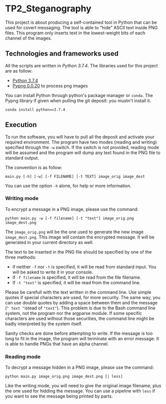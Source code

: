 # TP2_Steganography
This project is about producing a self-contained tool in Python that can be used for covert messaging. The tool is able to “hide” ASCII text inside PNG files. This program only inserts text in the lowest-weight bits of each channel of the images.

## Technologies and frameworks used
All the scripts are written in <i>Python 3.7.4</i>.
The libraries used for this project are as follow:
- [Python 3.7.4](https://www.python.org)
- [Pypng 0.0.20](https://pypi.org/project/pypng/) to process png images

You can install Python through python's package manager or ``conda``. The Pypng library if given when pulling the git deposit: you mustn't install it. 

```
conda install python==3.7.4
```

## Execution
To run the software, you will have to pull all the deposit and activate your required environment. The program have two modes (reading and writing) specified through the ``-w`` switch. If the switch is not provided, reading mode will be assumed and the program will dump any text found in the PNG file to standard output.

The convention is as follow:
```
main.py [-h] [-w] [-f FILENAME] [-t TEXT] image_orig image_dest
```

You can use the option ``-h`` alone, for help or more information. 

### Writing mode
To encrypt a message in a PNG image, please use the command:

```
python main.py -w [-f filename] [-t "text"] image_orig.png image_dest.png
```

The ``image_orig.png`` will be the one used to generate the new image ``ìmage_dest.png``. This image will contain the encrypted message. It will be generated in your current directory as well. 

The text to be inserted in the PNG file should be specified by one of the three methods:
- if neither ``-f`` nor ``-t`` is specified, it will be read from standard input. You will be asked to write it in your console. 
- if ``-f filename`` is specified, it will be read from the file filename.
- If ``-t "text"`` is specified, it will be read from the command line.

Please be carefull with the text written in the command line. Use simple quotes if special characters are used, for more security. The same way, you can use double quotes by adding a space between them and the message (``" text "``istead of ``"text"``). This problem is due to the Bash command line system, not the program nor the argparse module. If some specific characters are used without those securities, the command line might be badly interpreted by the system itself. 

Sanity checks are done before attempting to write. If the message is too long to fit in the image, the program will terminate with an error message. It is able to handle PNGs that have an alpha channel.

### Reading mode
To decrypt a message hidden in a PNG image, please use the command:

```
python main.py image_orig.png image_dest.png [| less]
```

Like the writing mode, you will need to give the original image filename, plus the one used for hidding the message. You can use a pipeline with ``less`` if you want to see the message being printed by parts. 
